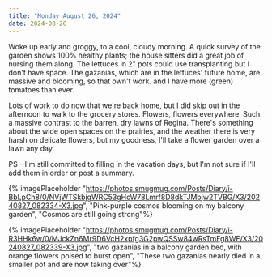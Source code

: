 ```yaml
---
title: "Monday August 26, 2024"
date: 2024-08-26
---
```

Woke up early and groggy, to a cool, cloudy morning.  A quick survey of the garden shows 100% healthy plants;  the house sitters did a great job of nursing them along.  The lettuces in 2" pots could use transplanting but I don't have space.  The gazanias, which are in the lettuces' future home, are massive and blooming, so that own't work.  and I have more (green) tomatoes than ever.

Lots of work to do now that we're back home, but I did skip out in the afternoon to walk to the grocery stores.  Flowers, flowers everywhere.  Such a massive contrast to the barren, dry lawns of Regina.  There's something about the wide open spaces on the prairies, and the weather there is very harsh on delicate flowers, but my goodness, I'll take a flower garden over a lawn any day.

PS - I'm still committed to filling in the vacation days, but I'm not sure if I'll add them in order or post a summary.  

{% imagePlaceholder "https://photos.smugmug.com/Posts/Diary/i-BbLpCh8/0/NVjWTSkbjgWRC53gHcW78Lmrf8D8dkTJMbjw2TVBG/X3/20240827_082334-X3.jpg", "Pink-purple cosmos blooming on my balcony garden", "Cosmos are still going strong"%}

{% imagePlaceholder "https://photos.smugmug.com/Posts/Diary/i-R3HHk6w/0/MJckZn6Mr9D6VcH2xpfg3G2pwQSSw84wRsTmFg8WF/X3/20240827_082339-X3.jpg", "two gazanias in a balcony garden bed, with orange flowers poised to burst open", "These two gazanias nearly died in a smaller pot and are now taking over"%}
